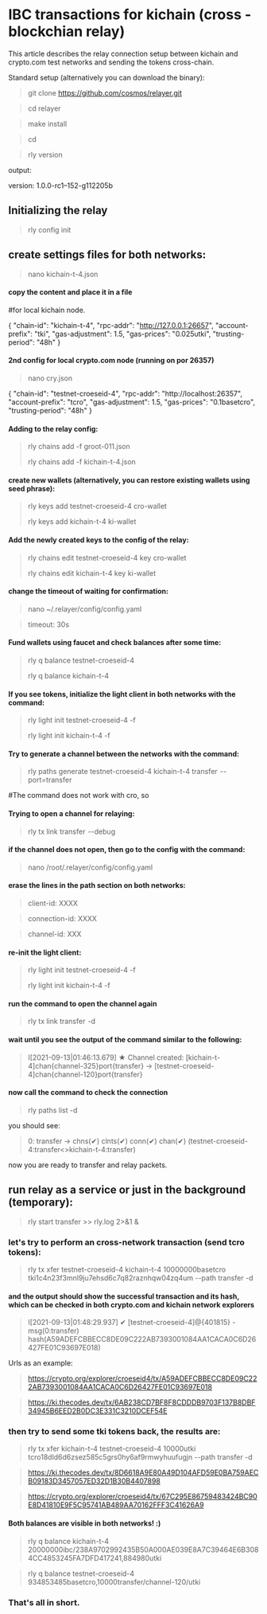 # IBC transactions for kichain (cross - blockchian relay)

This article describes the relay connection setup between kichain and crypto.com test networks and sending the tokens cross-chain.

Standard setup (alternatively you can download the binary):

> git clone https://github.com/cosmos/relayer.git

> cd relayer

> make install

> cd

> rly version

output:

version: 1.0.0-rc1–152-g112205b

 
 ## Initializing the relay

> rly config init

## create settings files for both networks:

> nano kichain-t-4.json

#### copy the content and place it in a file
#for local kichain node.

{
  "chain-id": "kichain-t-4",
  "rpc-addr": "http://127.0.0.1:26657",
  "account-prefix": "tki",
  "gas-adjustment": 1.5,
  "gas-prices": "0.025utki",
  "trusting-period": "48h"
}
 
#### 2nd config for local crypto.com node (running on por 26357)

> nano cry.json

{
  "chain-id": "testnet-croeseid-4",
  "rpc-addr": "http://localhost:26357",
  "account-prefix": "tcro",
  "gas-adjustment": 1.5,
  "gas-prices": "0.1basetcro",
  "trusting-period": "48h"
}

#### Adding to the relay config:

> rly chains add -f groot-011.json
> 
> rly chains add -f kichain-t-4.json
> 

#### create new wallets (alternatively, you can restore existing wallets using seed phrase):
> rly keys add testnet-croeseid-4 cro-wallet
>
>rly keys add kichain-t-4 ki-wallet
 
#### Add the newly created keys to the config of the relay:
> rly chains edit testnet-croeseid-4 key cro-wallet
>
> rly chains edit kichain-t-4 key ki-wallet

#### change the timeout of waiting for confirmation:
> nano ~/.relayer/config/config.yaml

> timeout: 30s
 
#### Fund wallets using faucet and check balances after some time:
> rly q balance testnet-croeseid-4
>
> rly q balance kichain-t-4

#### If you see tokens, initialize the light client in both networks with the command:

> rly light init testnet-croeseid-4 -f
>
> rly light init kichain-t-4 -f

#### Try to generate a channel between the networks with the command:

> rly paths generate testnet-croeseid-4 kichain-t-4 transfer  -- port=transfer

#The command does not work with cro, so

 #### Trying to open a channel for relaying:

> rly tx link transfer  --debug

#### if the channel does not open, then go to the config with the command:

> nano /root/.relayer/config/config.yaml

#### erase the lines in the path section on both networks:

> client-id: XXXX

> connection-id: XXXX
 
> channel-id: XXX

#### re-init the light client:

> rly light init testnet-croeseid-4 -f
>
> rly light init kichain-t-4 -f

#### run the command to open the channel again
 
> rly tx link transfer  -d

#### wait until you see the output of the command similar to the following:

> I[2021-09-13|01:46:13.679] ★ Channel created: [kichain-t-4]chan{channel-325}port{transfer} -> [testnet-croeseid-4]chan{channel-120}port{transfer}

#### now call the command to check the connection

> rly paths list -d

you should see:

> 0: transfer -> chns(✔) clnts(✔) conn(✔) chan(✔) (testnet-croeseid-4:transfer<>kichain-t-4:transfer)

now you are ready to transfer and relay packets.

## run relay as a service or just in the background (temporary):

> rly start transfer >> rly.log 2>&1 &

### let's try to perform an cross-network transaction (send tcro tokens):

> rly tx xfer testnet-croeseid-4 kichain-t-4 10000000basetcro tki1c4n23f3mnl9ju7ehsd6c7q82raznhqw04zq4um --path transfer -d

#### and the output should show the successful transaction and its hash, which can be checked in both crypto.com and kichain network explorers
  
> I[2021-09-13|01:48:29.937] ✔ [testnet-croeseid-4]@{401815} - msg(0:transfer) hash(A59ADEFCBBECC8DE09C222AB7393001084AA1CACA0C6D26427FE01C93697E018)

Urls as an example:

> https://crypto.org/explorer/croeseid4/tx/A59ADEFCBBECC8DE09C222AB7393001084AA1CACA0C6D26427FE01C93697E018

> https://ki.thecodes.dev/tx/6AB238CD7BF8F8CDDDB9703F137B8DBF34945B6EED2B0DC3E331C3210DCEF54E

### then try to send some tki tokens back, the results are:

> rly tx xfer kichain-t-4 testnet-croeseid-4 10000utki tcro18dld6d6zsez585c5grs0hy6af9rmwyhuufugjn --path transfer -d

> https://ki.thecodes.dev/tx/8D6618A9E80A49D104AFD59E0BA759AECB09183D3457057ED32D1B30B4407898

> https://crypto.org/explorer/croeseid4/tx/67C295E86759483424BC90E8D41810E9F5C95741AB489AA70162FFF3C41626A9
>

#### Both balances are visible in both networks! :)

> rly q balance  kichain-t-4
> 20000000ibc/238A9702992435B50A000AE039E8A7C39464E6B3084CC4853245FA7DFD417241,884980utki

> rly q balance  testnet-croeseid-4
> 934853485basetcro,10000transfer/channel-120/utki

### That's all in short.
